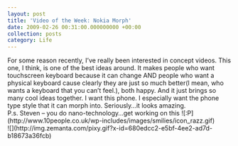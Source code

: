 ```yaml
---
layout: post
title: 'Video of the Week: Nokia Morph'
date: 2009-02-26 00:31:00.000000000 +00:00
collection: posts
category: Life
---
```


<div>For some reason recently, I’ve really been interested in concept videos. This one, I think, is one of the best ideas around. It makes people who want touchscreen keyboard because it can change AND people who want a physical keyboard cause clearly they are just so much better(I mean, who wants a keyboard that you can’t feel.), both happy. And it just brings so many cool ideas together. I want this phone. I especially want the phone type style that it can morph into. Seriously…it looks amazing.<div class="youtube-video"></div>P.s. Steven – you do nano-technology…get working on this ![:P](http://www.10people.co.uk/wp-includes/images/smilies/icon_razz.gif)

<div class="zemanta-pixie">![](http://img.zemanta.com/pixy.gif?x-id=680edcc2-e5bf-4ee2-ad7d-b18673a36fcb)</div></div>
